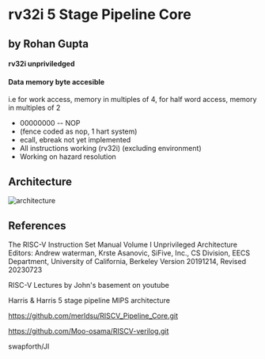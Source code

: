 # rv32i 5 Stage Pipeline Core
## by Rohan Gupta

#### rv32i unpriviledged
#### Data memory byte accesible
i.e for work access, memory in multiples of 4, for half word access, memory in multiples of 2

- 00000000 -- NOP
- (fence coded as nop, 1 hart system)
- ecall, ebreak not yet implemented
- All instructions working (rv32i) (excluding environment)
- Working on hazard resolution

## Architecture
![architecture](https://github.com/Rohan7Gupta/rv32_5_Stage_Pipeline/blob/main/RV32%205-stage%20pipeline%20data-path%20(14).png)

## References

The RISC-V Instruction Set Manual Volume I Unprivileged Architecture
 Editors: Andrew waterman, Krste Asanovic, SiFive, Inc., CS Division, EECS Department, University of California, Berkeley
 Version 20191214, Revised 20230723

RISC-V Lectures by John's basement on youtube

Harris & Harris 5 stage pipeline MIPS architecture

https://github.com/merldsu/RISCV_Pipeline_Core.git

https://github.com/Moo-osama/RISCV-verilog.git

swapforth/JI

